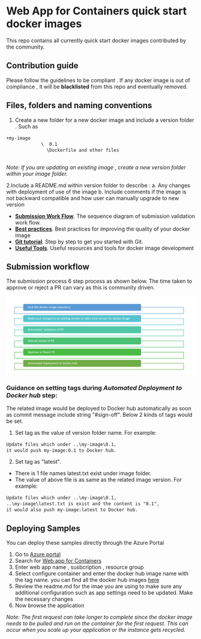 # Web App for Containers quick start docker images

This repo contains all currently quick start docker images contributed by the community.	

## Contribution guide

Please follow the guidelines to be compliant . If any docker image is out of compliance , it will be **blacklisted** from this repo and eventually removed. 

## Files, folders and naming conventions
1. Create a new folder for a new docker image and include a version folder . Such as 
```
+my-image
	         \  0.1 
		       \Dockerfile and other files 
		
```
 
 *Note:  If you are updating an existing image  , create a new version folder within your image folder.*
  
2.Include a README.md within version folder to describe :
		a. Any changes with deployment of use of the image 
		b. Include comments if the image is not backward compatible and how user can manually upgrade to new version 

+ [**Submission Work Flow**](/contribution-guide/submissionvalidation.md). The sequence diagram of submission validation work flow.
+ [**Best practices**](/contribution-guide/best-practices.md). Best practices for improving the quality of your docker image
+ [**Git tutorial**](/contribution-guide/git-tutorial.md). Step by step to get you started with Git.
+ [**Useful Tools**](/contribution-guide/useful-tools.md). Useful resources and tools for docker image development

## Submission workflow 
The submission process 6 step process as shown below. The time taken to approve or reject a PR can vary as this is community driven. 

![Submission workflow for docker images](images/submission-flow.PNG?raw=true)

### Guidance on setting tags during *Automated Deployment to Docker hub* step:

The related image would be deployed to Docker hub automatically as soon as commit message include string "#sign-off". 
Below 2 kinds of tags would be set.
1. Set tag as the value of version folder name. For example:
```
Update files which under ..\my-image\0.1, 
it would push my-image:0.1 to Docker hub.
```
2. Set tag as "latest".
- There is 1 file names latest.txt exist under image folder.
- The value of above file is as same as the related image version.
For example: 
```
Update files which under ..\my-image\0.1, 
..\my-image\latest.txt is exist and the content is "0.1", 
it would also push my-image:latest to Docker hub.
```

## Deploying Samples
You can deploy these samples directly through the Azure Portal

1. Go to [Azure portal](https://portal.azure.com)
2. Search for [Web app for Containers](https://portal.azure.com#create/microsoft.appsvclinux)
3. Enter web app name , susbcription , resource group 
4. Select configure container and enter the docker hub image name with the tag name. you can find all the docker hub images [here](https://hub.docker.com/r/appsvcorg) 
5. Review the readme.md for the imae you are using to make sure any additional configuration such as app settings need to be updated. Make the necessary changes 
6. Now browse the application 

*Note: The first request can take longer to complete since the docker image needs to be pulled and run on the container for the first request. This can occur when you scale up your application or the instance gets recycled.*


